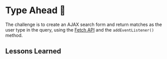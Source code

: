 # Type Ahead :eyes:

The challenge is to create an AJAX search form and return matches as the user type in the query, using the [Fetch API] and the `addEventListener()` method.

## Lessons Learned

[Fetch API]: https://developer.mozilla.org/en-US/docs/Web/API/Fetch_API
